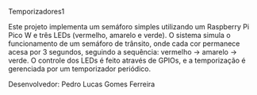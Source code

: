Temporizadores1

Este projeto implementa um semáforo simples utilizando um Raspberry Pi Pico W e três LEDs (vermelho, amarelo e verde). O sistema simula o funcionamento de um semáforo de trânsito, onde cada cor permanece acesa por 3 segundos, seguindo a sequência: vermelho -> amarelo -> verde. O controle dos LEDs é feito através de GPIOs, e a temporização é gerenciada por um temporizador periódico.

Desenvolvedor: Pedro Lucas Gomes Ferreira
